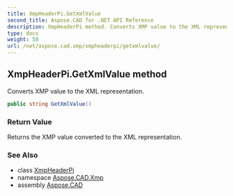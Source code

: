 ```yaml
---
title: XmpHeaderPi.GetXmlValue
second_title: Aspose.CAD for .NET API Reference
description: XmpHeaderPi method. Converts XMP value to the XML representation
type: docs
weight: 50
url: /net/aspose.cad.xmp/xmpheaderpi/getxmlvalue/
---
```

## XmpHeaderPi.GetXmlValue method

Converts XMP value to the XML representation.

```csharp
public string GetXmlValue()
```

### Return Value

Returns the XMP value converted to the XML representation.

### See Also

* class [XmpHeaderPi](../)
* namespace [Aspose.CAD.Xmp](../../xmpheaderpi/)
* assembly [Aspose.CAD](../../../)


